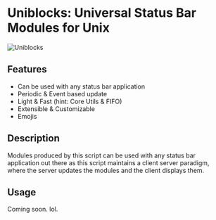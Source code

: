 # Uniblocks: Universal Status Bar Modules for Unix

![Uniblocks](https://cloud.disroot.org/s/fjQCarxJZNJj5Wz/preview)

## Features

-  Can be used with any status bar application
-  Periodic & Event based update
-  Light & Fast (hint: Core Utils & FIFO)
-  Extensible & Customizable
-  Emojis

## Description

Modules produced by this script can be used with any status bar application out there as this script maintains a client server paradigm, where the server updates the modules and the client displays them.

## Usage

Coming soon. lol.
